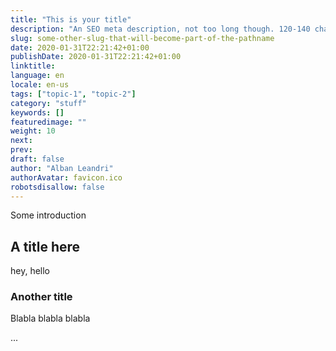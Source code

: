 ```yaml
---
title: "This is your title"
description: "An SEO meta description, not too long though. 120-140 characters is usually enough."
slug: some-other-slug-that-will-become-part-of-the-pathname
date: 2020-01-31T22:21:42+01:00
publishDate: 2020-01-31T22:21:42+01:00
linktitle:
language: en
locale: en-us
tags: ["topic-1", "topic-2"]
category: "stuff"
keywords: []
featuredimage: ""
weight: 10
next: 
prev: 
draft: false
author: "Alban Leandri"
authorAvatar: favicon.ico
robotsdisallow: false
---
```


Some introduction

## A title here

hey, hello

### Another title

Blabla blabla blabla

...